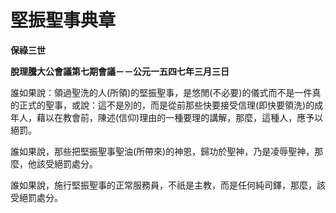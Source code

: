 # 堅振聖事典章


**保祿三世**

**脫理騰大公會議第七期會議－－公元一五四七年三月三日**





誰如果說：領過聖洗的人(所領)的堅振聖事，是悠閒(不必要)的儀式而不是一件真的正式的聖事，或說：這不是別的，而是從前那些快要接受信理(即快要領洗)的成年人，藉以在教會前，陳述(信仰)理由的一種要理的講解，那麼，這種人，應予以絕罰。

誰如果說，那些把堅振聖事聖油(所帶來)的神恩，歸功於聖神，乃是凌辱聖神，那麼，他該受絕罰處分。

誰如果說，施行堅振聖事的正常服務員，不祇是主教，而是任何純司鐸，那麼，該受絕罰處分。

